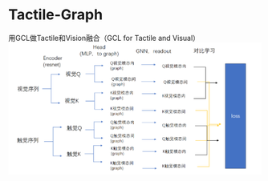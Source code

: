 # Tactile-Graph
用GCL做Tactile和Vision融合（GCL for Tactile and Visual）
![image-20250319134432820](graph/pipline.png)
